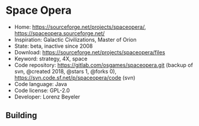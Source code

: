 # Space Opera

- Home: https://sourceforge.net/projects/spaceopera/, https://spaceopera.sourceforge.net/
- Inspiration: Galactic Civilizations, Master of Orion
- State: beta, inactive since 2008
- Download: https://sourceforge.net/projects/spaceopera/files
- Keyword: strategy, 4X, space
- Code repository: https://gitlab.com/osgames/spaceopera.git (backup of svn, @created 2018, @stars 1, @forks 0), https://svn.code.sf.net/p/spaceopera/code (svn)
- Code language: Java
- Code license: GPL-2.0
- Developer: Lorenz Beyeler

## Building
